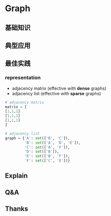 # Graph 

## 基础知识

## 典型应用

## 最佳实践

### representation 

* adjacency matrix (effective with **dense** graphs)
* adjacency list (effective with **sparse** graphs)

``` python
# adjacency matrix
matrix = [
[1,1,1]
[1,1,1]
[1,1,1]
]
```

``` python 
# adjacency list 
graph = {'A': set(['B', 'C']),
         'B': set(['A', 'D', 'E']),
         'C': set(['A', 'F']),
         'D': set(['B']),
         'E': set(['B', 'F']),
         'F': set(['C', 'E'])}
```

## Explain

## Q&A

## Thanks